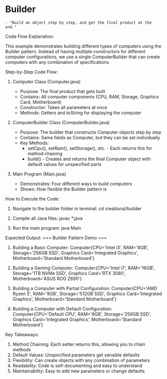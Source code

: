 # Builder

    - "Build an object step by step, and get the final product at the end."

Code Flow Explanation:

This example demonstrates building different types of computers using the Builder pattern. Instead of having multiple constructors for different computer configurations, we use a single ComputerBuilder that can create computers with any combination of specifications.

Step-by-Step Code Flow:

1. Computer Class (Computer.java)
   - Purpose: The final product that gets built
   - Contains: All computer components (CPU, RAM, Storage, Graphics Card, Motherboard)
   - Constructor: Takes all parameters at once
   - Methods: Getters and toString for displaying the computer

2. ComputerBuilder Class (ComputerBuilder.java)
   - Purpose: The builder that constructs Computer objects step by step
   - Contains: Same fields as Computer, but they can be set individually
   - Key Methods:
     - setCpu(), setRam(), setStorage(), etc. - Each returns this for method chaining
     - build() - Creates and returns the final Computer object with default values for unspecified parts

3. Main Program (Main.java)
   - Demonstrates: Four different ways to build computers
   - Shows: How flexible the Builder pattern is



How to Execute the Code:
1. Navigate to the builder folder in terminal:
   cd creational/builder

2. Compile all Java files:
   javac *.java

3. Run the main program:
   java Main

Expected Output:
=== Builder Pattern Demo ===

1. Building a Basic Computer:
Computer{CPU='Intel i3', RAM='8GB', Storage='256GB SSD', Graphics Card='Integrated Graphics', Motherboard='Standard Motherboard'}

2. Building a Gaming Computer:
Computer{CPU='Intel i7', RAM='16GB', Storage='1TB NVMe SSD', Graphics Card='RTX 3080', Motherboard='ASUS ROG Z690'}

3. Building a Computer with Partial Configuration:
Computer{CPU='AMD Ryzen 5', RAM='8GB', Storage='512GB SSD', Graphics Card='Integrated Graphics', Motherboard='Standard Motherboard'}

4. Building a Computer with Default Configuration:
Computer{CPU='Default CPU', RAM='8GB', Storage='256GB SSD', Graphics Card='Integrated Graphics', Motherboard='Standard Motherboard'}

Key Takeaways:
1. Method Chaining: Each setter returns this, allowing you to chain methods
2. Default Values: Unspecified parameters get sensible defaults
3. Flexibility: Can create objects with any combination of parameters
4. Readability: Code is self-documenting and easy to understand
5. Maintainability: Easy to add new parameters or change defaults